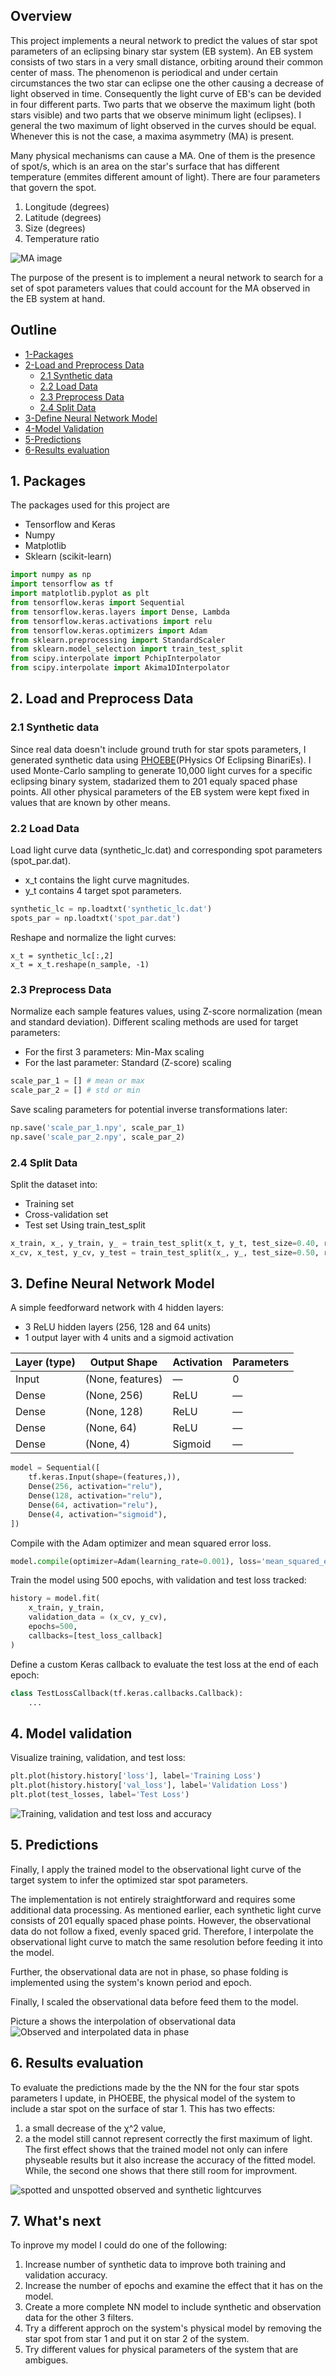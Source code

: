 ## Overview
This project implements a neural network to predict the values of star spot parameters of an eclipsing binary star system (EB system).
An EB system consists of two stars in a very small distance, orbiting around their common center of mass. The phenomenon is periodical and under certain circumstances the two star can eclipse one the other causing a decrease of light observed in time.
Consequently the light curve of EB's can be devided in four different parts. Two parts that we observe the maximum light (both stars visible) and two parts that we observe minimum light (eclipses). 
I general the two maximum of light observed in the curves should be equal. Whenever this is not the case, a maxima asymmetry (MA) is present.

Many physical mechanisms can cause a MA. One of them is the presence of spot/s, which is an area on the star's surface that has different temperature (emmites different amount of light). There are four parameters that govern the spot.
1. Longitude (degrees)
2. Latitude (degrees)
3. Size (degrees)
4. Temperature ratio

<!-- <figure>
  <img src="images/observed_interpolated.png" alt="Alt text" />
  <figcaption>This is the caption.</figcaption>
</figure>-->
<!--| ![](images/observed_interpolated.png) | ![](images/observed_interpolated.png) |
|----------------|----------------|-->

![MA image](images/with_without_ma.png)

The purpose of the present is to implement a neural network to search for a set of spot parameters values that could account for the MA observed in the EB system at hand. 

## Outline
- [1-Packages](#1-packages)
- [2-Load and Preprocess Data](#2-load-and-preprocess-data)
  - [2.1 Synthetic data](#2.1-synthetic-data)
  - [2.2 Load Data](#2.2-load-data)
  - [2.3 Preprocess Data](#2.3-preprocess-data)
  - [2.4 Split Data](#2.4-split-data)
- [3-Define Neural Network Model](#3-define-neural-network-model)
- [4-Model Validation](#4-model-validation)
- [5-Predictions](#5-predictions)
- [6-Results evaluation](6-results-evaluation)


## 1. Packages

The packages used for this project are
- Tensorflow and Keras
- Numpy
- Matplotlib
- Sklearn (scikit-learn)

```python
import numpy as np
import tensorflow as tf
import matplotlib.pyplot as plt
from tensorflow.keras import Sequential
from tensorflow.keras.layers import Dense, Lambda
from tensorflow.keras.activations import relu
from tensorflow.keras.optimizers import Adam
from sklearn.preprocessing import StandardScaler
from sklearn.model_selection import train_test_split
from scipy.interpolate import PchipInterpolator
from scipy.interpolate import Akima1DInterpolator
```

## 2. Load and Preprocess Data
### 2.1 Synthetic data

Since real data doesn't include ground truth for star spots parameters, I generated synthetic data using [PHOEBE](https://phoebe-project.org/)(PHysics Of Eclipsing BinariEs). I used Monte-Carlo sampling to generate 10,000 light curves for a specific eclipsing binary system, stadarized them to 201 equaly spaced phase points.
All other physical parameters of the EB system were kept fixed in values that are known by other means.

### 2.2 Load Data
Load light curve data (synthetic_lc.dat) and corresponding spot parameters (spot_par.dat).
- x_t contains the light curve magnitudes.
- y_t contains 4 target spot parameters.

```python
synthetic_lc = np.loadtxt('synthetic_lc.dat')
spots_par = np.loadtxt('spot_par.dat')
```

Reshape and normalize the light curves:
```pyhton
x_t = synthetic_lc[:,2]
x_t = x_t.reshape(n_sample, -1)
```
### 2.3 Preprocess Data
Normalize each sample features values, using Z-score normalization (mean and standard deviation).
Different scaling methods are used for target parameters:
- For the first 3 parameters: Min-Max scaling
- For the last parameter: Standard (Z-score) scaling
```python
scale_par_1 = [] # mean or max
scale_par_2 = [] # std or min
```
Save scaling parameters for potential inverse transformations later:
```python
np.save('scale_par_1.npy', scale_par_1)
np.save('scale_par_2.npy', scale_par_2)
```

### 2.4 Split Data
Split the dataset into:
- Training set
- Cross-validation set
- Test set
Using train_test_split
```python
x_train, x_, y_train, y_ = train_test_split(x_t, y_t, test_size=0.40, random_state=1)
x_cv, x_test, y_cv, y_test = train_test_split(x_, y_, test_size=0.50, random_state=1)
```

## 3. Define Neural Network Model
A simple feedforward network with 4 hidden layers:
- 3 ReLU hidden layers (256, 128 and 64 units)
- 1 output layer with 4 units and a sigmoid activation

| Layer (type) | Output Shape     | Activation | Parameters |
|--------------|------------------|------------|------------|
| Input        | (None, features) | —          | 0          |
| Dense        | (None, 256)      | ReLU       | —          |
| Dense        | (None, 128)      | ReLU       | —          |
| Dense        | (None, 64)       | ReLU       | —          |
| Dense        | (None, 4)        | Sigmoid    | —          |

```Python
model = Sequential([
    tf.keras.Input(shape=(features,)),
    Dense(256, activation="relu"),
    Dense(128, activation="relu"),
    Dense(64, activation="relu"),
    Dense(4, activation="sigmoid"),
])
```
Compile with the Adam optimizer and mean squared error loss.
```python
model.compile(optimizer=Adam(learning_rate=0.001), loss='mean_squared_error')
```
Train the model using 500 epochs, with validation and test loss tracked:
```python
history = model.fit(
   	x_train, y_train,
   	validation_data = (x_cv, y_cv),
   	epochs=500,
    callbacks=[test_loss_callback]
)
```
Define a custom Keras callback to evaluate the test loss at the end of each epoch:
```python
class TestLossCallback(tf.keras.callbacks.Callback):
    ...
```
## 4. Model validation
Visualize training, validation, and test loss:
```python
plt.plot(history.history['loss'], label='Training Loss')
plt.plot(history.history['val_loss'], label='Validation Loss')
plt.plot(test_losses, label='Test Loss')
```
![Training, validation and test loss and accuracy](images/loss_accuracy.png)

## 5. Predictions
Finally, I apply the trained model to the observational light curve of the target system to infer the optimized star spot parameters.

The implementation is not entirely straightforward and requires some additional data processing. As mentioned earlier, each synthetic light curve consists of 201 equally spaced phase points. However, the observational data do not follow a fixed, evenly spaced grid. Therefore, I interpolate the observational light curve to match the same resolution before feeding it into the model.

Further, the observational data are not in phase, so phase folding is implemented using the system's known period and epoch.

Finally, I scaled the observational data before feed them to the model.


Picture a shows the interpolation of observational data
![Observed and interpolated data in phase](images/observed_interpolated.png)

## 6. Results evaluation
To evaluate the predictions made by the the NN for the four star spots parameters I update, in PHOEBE, the physical model of the system to include a star spot on the surface of star 1. This has two effects:

1. a small decrease of the χ^2 value,
2. a the model still cannot represent correctly the first maximum of light.
The first effect shows that the trained model not only can infere physeable results but it also increase the accuracy of the fitted model. While, the second one shows that there still room for improvment.

![spotted and unspotted observed and synthetic lightcurves](images/model_eval.png)

## 7. What's next
To inprove my model I could do one of the following:
1. Increase number of synthetic data to improve both training and validation accuracy.
2. Increase the number of epochs and examine the effect that it has on the model.
3. Create a more complete NN model to include synthetic and observation data for the other 3 filters.
4. Try a different approch on the system's physical model by removing the star spot from star 1 and put it on star 2 of the system.
5. Try different values for physical parameters of the system that are ambigues.
